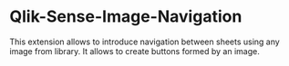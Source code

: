 # Qlik-Sense-Image-Navigation
This extension allows to introduce navigation between sheets using any image from library. It allows to create buttons formed by an image.
